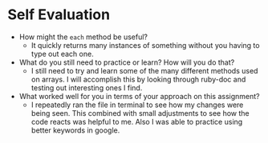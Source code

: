 # Self Evaluation

- How might the `each` method be useful?
    - It quickly returns many instances of something without you having to type out each one.
- What do you still need to practice or learn? How will you do that?
    - I still need to try and learn some of the many different methods used on arrays. I will accomplish this by looking through ruby-doc and testing out interesting ones I find.
- What worked well for you in terms of your approach on this
assignment?
    - I repeatedly ran the file in terminal to see how my changes were being seen. This combined with small adjustments to see how the code reacts was helpful to me. Also I was able to practice using better keywords in google.
